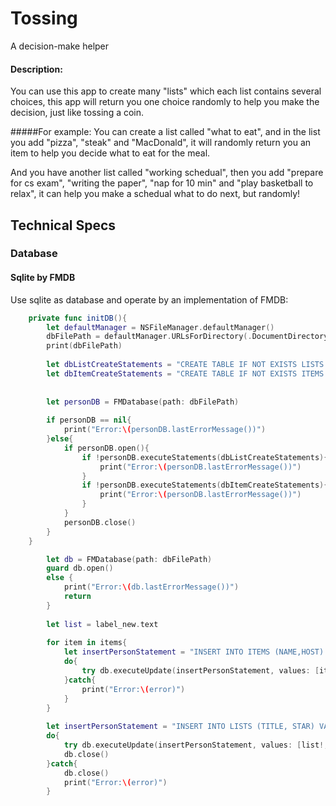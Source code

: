 # Tossing
A decision-make helper

#### Description:
You can use this app to create many "lists" which each list contains several choices, 
this app will return you one choice randomly to help you make the decision, 
just like tossing a coin.

#####For example: 
You can create a list called "what to eat", and in the list you add "pizza", "steak" and "MacDonald",
it will randomly return you an item to help you decide what to eat for the meal. 

And you have another list called "working schedual", then you add "prepare for cs exam", "writing the paper",
"nap for 10 min" and "play basketball to relax", it can help you make a schedual what to do next, but randomly!

## Technical Specs

### Database 
#### Sqlite by FMDB
Use sqlite as database and operate by an implementation of FMDB:
```swift
    private func initDB(){
        let defaultManager = NSFileManager.defaultManager()
        dbFilePath = defaultManager.URLsForDirectory(.DocumentDirectory, inDomains: .UserDomainMask).first!.URLByAppendingPathComponent("tosse.db").path!
        print(dbFilePath)
        
        let dbListCreateStatements = "CREATE TABLE IF NOT EXISTS LISTS (ID INTEGER PRIMARY KEY AUTOINCREMENT, TITLE TEXT, STAR BOOL)";
        let dbItemCreateStatements = "CREATE TABLE IF NOT EXISTS ITEMS (ID INTEGER PRIMARY KEY AUTOINCREMENT, NAME TEXT, HOST TEXT)";
        
        
        let personDB = FMDatabase(path: dbFilePath)
        
        if personDB == nil{
            print("Error:\(personDB.lastErrorMessage())")
        }else{
            if personDB.open(){
                if !personDB.executeStatements(dbListCreateStatements){
                    print("Error:\(personDB.lastErrorMessage())")
                }
                if !personDB.executeStatements(dbItemCreateStatements){
                    print("Error:\(personDB.lastErrorMessage())")
                }
            }
            personDB.close()
        }
    }
```
```swift
        let db = FMDatabase(path: dbFilePath)
        guard db.open() 
        else {
            print("Error:\(db.lastErrorMessage())")
            return
        }
                
        let list = label_new.text
                
        for item in items{
            let insertPersonStatement = "INSERT INTO ITEMS (NAME,HOST) VALUES (?,?)"
            do{
                try db.executeUpdate(insertPersonStatement, values: [item,list ?? NSNull()])
            }catch{
                print("Error:\(error)")
            }
        }
        
        let insertPersonStatement = "INSERT INTO LISTS (TITLE, STAR) VALUES (?,?)"
        do{
            try db.executeUpdate(insertPersonStatement, values: [list!, false ?? NSNull()])
            db.close()
        }catch{
            db.close()
            print("Error:\(error)")
        }
```
